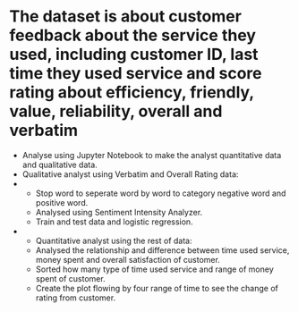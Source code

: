 # The dataset is about customer feedback about the service they used, including customer ID, last time they used service and score rating about efficiency, friendly, value, reliability, overall and verbatim
- Analyse using Jupyter Notebook to make the analyst quantitative data and qualitative data.
- Qualitative analyst using Verbatim and Overall Rating data:
- - Stop word to seperate word by word to category negative word and positive word.
  - Analysed using Sentiment Intensity Analyzer.
  - Train and test data and logistic regression.
- - Quantitative analyst using the rest of data:
  - Analysed the relationship and difference between time used service, money spent and overall satisfaction of customer.
  - Sorted how many type of time used service and range of money spent of customer.
  - Create the plot flowing by four range of time to see the change of rating from customer. 

